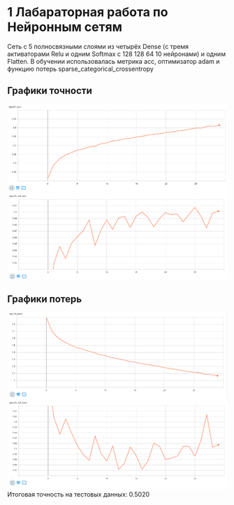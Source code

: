 

# 1 Лабараторная работа по Нейронным сетям

Сеть с 5 полносвязными слоями из четырёх Dense (с тремя активаторами Relu и одним Softmax с 128 128 64 10 нейронами) и одним Flatten.
В обучении использовалась метрика acc, оптимизатор adam и функцию потерь sparse_categorical_crossentropy

## Графики точности 
![Image alt](https://github.com/phoenix3x3/Neural-networks-lab-/raw/1lab/acc.png)
![Image alt](https://github.com/phoenix3x3/Neural-networks-lab-/raw/1lab/val_acc.png)
## Графики потерь
![Image alt](https://github.com/phoenix3x3/Neural-networks-lab-/raw/1lab/loss.png)
![Image alt](https://github.com/phoenix3x3/Neural-networks-lab-/raw/1lab/val_loss.png)
Итоговая точность на тестовых данных: 0.5020
